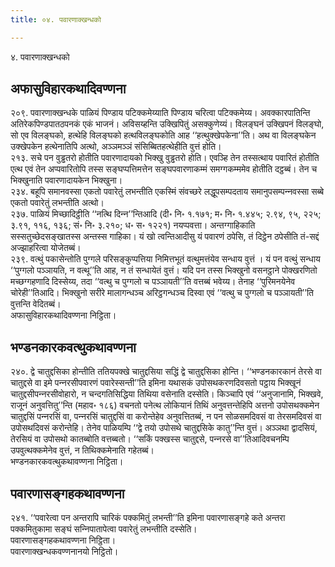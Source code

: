 ```yaml
---
title: ०४. पवारणाक्खन्धको

---
```

४. पवारणाक्खन्धको  


## अफासुविहारकथादिवण्णना

२०९. पवारणाक्खन्धके पाळियं पिण्डाय पटिक्‍कमेय्याति पिण्डाय चरित्वा पटिक्‍कमेय्य। अवक्‍कारपातिन्ति अतिरेकपिण्डपातठपनकं एकं भाजनं। अविसय्हन्ति उक्खिपितुं असक्‍कुणेय्यं। विलङ्घनं उक्खिपनं विलङ्घो, सो एव विलङ्घको, हत्थेहि विलङ्घको हत्थविलङ्घकोति आह ‘‘हत्थुक्खेपकेना’’ति। अथ वा विलङ्घकेन उक्खेपकेन हत्थेनातिपि अत्थो, अञ्‍ञमञ्‍ञं संसिब्बितहत्थेहीति वुत्तं होति।  
२१३. सचे पन वुड्ढतरो होतीति पवारणादायको भिक्खु वुड्ढतरो होति। एवञ्हि तेन तस्सत्थाय पवारितं होतीति एत्थ एवं तेन अप्पवारितोपि तस्स सङ्घप्पत्तिमत्तेन सङ्घपवारणाकम्मं समग्गकम्ममेव होतीति दट्ठब्बं। तेन च भिक्खुनाति पवारणादायकेन भिक्खुना।  
२३४. बहूपि समानवस्सा एकतो पवारेतुं लभन्तीति एकस्मिं संवच्छरे लद्धूपसम्पदताय समानुपसम्पन्‍नवस्सा सब्बे एकतो पवारेतुं लभन्तीति अत्थो।  
२३७. पाळियं मिच्छादिट्ठीति ‘‘नत्थि दिन्‍न’’न्तिआदि (दी॰ नि॰ १.१७१; म॰ नि॰ १.४४५; २.९४, ९५, २२५; ३.९१, ११६, १३६; सं॰ नि॰ ३.२१०; ध॰ स॰ १२२१) नयप्पवत्ता। अन्तग्गाहिकाति सस्सतुच्छेदसङ्खातस्स अन्तस्स गाहिका। यं खो त्वन्तिआदीसु यं पवारणं ठपेसि, तं दिट्ठेन ठपेसीति तं-सद्दं अज्झाहरित्वा योजेतब्बं।  
२३९. वत्थुं पकासेन्तोति पुग्गले परिसङ्कुप्पत्तिया निमित्तभूतं वत्थुमत्तंयेव सन्धाय वुत्तं । यं पन वत्थुं सन्धाय ‘‘पुग्गलो पञ्‍ञायति, न वत्थू’’ति आह, न तं सन्धायेतं वुत्तं। यदि पन तस्स भिक्खुनो वसनट्ठाने पोक्खरणितो मच्छग्गहणादि दिस्सेय्य, तदा ‘‘वत्थु च पुग्गलो च पञ्‍ञायती’’ति वत्तब्बं भवेय्य। तेनाह ‘‘पुरिमनयेनेव चोरेही’’तिआदि। भिक्खुनो सरीरे मालागन्धञ्‍च अरिट्ठगन्धञ्‍च दिस्वा एवं ‘‘वत्थु च पुग्गलो च पञ्‍ञायती’’ति वुत्तन्ति वेदितब्बं।  
अफासुविहारकथादिवण्णना निट्ठिता।  


## भण्डनकारकवत्थुकथावण्णना

२४०. द्वे चातुद्दसिका होन्तीति ततियपक्खे चातुद्दसिया सद्धिं द्वे चातुद्दसिका होन्ति। ‘‘भण्डनकारकानं तेरसे वा चातुद्दसे वा इमे पन्‍नरसीपवारणं पवारेस्सन्ती’’ति इमिना यथासकं उपोसथकरणदिवसतो पट्ठाय भिक्खूनं चातुद्दसीपन्‍नरसीवोहारो, न चन्दगतिसिद्धिया तिथिया वसेनाति दस्सेति। किञ्‍चापि एवं ‘‘अनुजानामि, भिक्खवे, राजूनं अनुवत्तितु’’न्ति (महाव॰ १८६) वचनतो पनेत्थ लोकियानं तिथिं अनुवत्तन्तेहिपि अत्तनो उपोसथक्‍कमेन चातुद्दसिं पन्‍नरसिं वा, पन्‍नरसिं चातुद्दसिं वा करोन्तेहेव अनुवत्तितब्बं, न पन सोळसमदिवसं वा तेरसमदिवसं वा उपोसथदिवसं करोन्तेहि। तेनेव पाळियम्पि ‘‘द्वे तयो उपोसथे चातुद्दसिके कातु’’न्ति वुत्तं। अञ्‍ञथा द्वादसियं, तेरसियं वा उपोसथो कातब्बोति वत्तब्बतो। ‘‘सकिं पक्खस्स चातुद्दसे, पन्‍नरसे वा’’तिआदिवचनम्पि उपवुत्थक्‍कमेनेव वुत्तं, न तिथिक्‍कमेनाति गहेतब्बं।  
भण्डनकारकवत्थुकथावण्णना निट्ठिता।  


## पवारणासङ्गहकथावण्णना

२४१. ‘‘पवारेत्वा पन अन्तरापि चारिकं पक्‍कमितुं लभन्ती’’ति इमिना पवारणासङ्गहे कते अन्तरा पक्‍कमितुकामा सङ्घं सन्‍निपातापेत्वा पवारेतुं लभन्तीति दस्सेति।  
पवारणासङ्गहकथावण्णना निट्ठिता।  
पवारणाक्खन्धकवण्णनानयो निट्ठितो।  